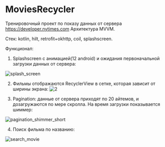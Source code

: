 # MoviesRecycler
Тренировочный проект по показу данных от сервера https://developer.nytimes.com 
Архитектура MVVM.

Стек: kotlin, hilt, retrofit+okhttp, coil, splashscreen.

Функционал:
1. Splashscreen с анимацией(12 android) и ожидания первоначальной загрузки данных от сервера:

![splash_screen](https://user-images.githubusercontent.com/79571688/166143252-0a296777-140b-4f5f-8273-27730c5f43ea.gif)


2.  Фильмы отображаются RecyclerView в сетке, котoрая зависит от ширины экрана:
![2](https://user-images.githubusercontent.com/79571688/166143562-26a90df2-9c3a-4734-899e-e63bd332ceb5.png)

3. Pagination: данные от сервера приходят по 20 айтемов, и дозагружаются по мере скролла. На время загрузки показывается шиммер:

![pagination_shimmer_short](https://user-images.githubusercontent.com/79571688/166143805-1163cfd4-39ed-413b-95ab-a39d351aae8f.gif)

4. Поиск фильма по названию:

![search_movie](https://user-images.githubusercontent.com/79571688/166143897-dd72db9f-1ffb-4a90-8ed0-9dbd9449fad4.gif)

